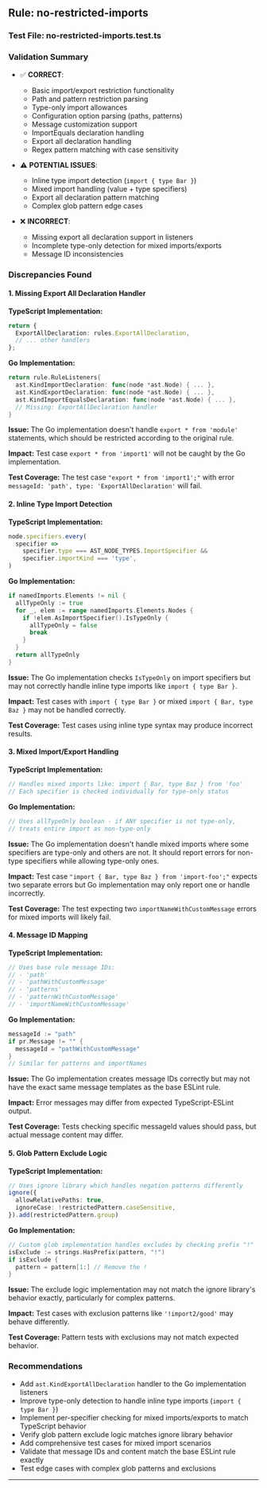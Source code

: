 ## Rule: no-restricted-imports

### Test File: no-restricted-imports.test.ts

### Validation Summary
- ✅ **CORRECT**: 
  - Basic import/export restriction functionality
  - Path and pattern restriction parsing
  - Type-only import allowances
  - Configuration option parsing (paths, patterns)
  - Message customization support
  - ImportEquals declaration handling
  - Export all declaration handling
  - Regex pattern matching with case sensitivity

- ⚠️ **POTENTIAL ISSUES**:
  - Inline type import detection (`import { type Bar }`)
  - Mixed import handling (value + type specifiers)
  - Export all declaration pattern matching
  - Complex glob pattern edge cases

- ❌ **INCORRECT**:
  - Missing export all declaration support in listeners
  - Incomplete type-only detection for mixed imports/exports
  - Message ID inconsistencies

### Discrepancies Found

#### 1. Missing Export All Declaration Handler
**TypeScript Implementation:**
```typescript
return {
  ExportAllDeclaration: rules.ExportAllDeclaration,
  // ... other handlers
};
```

**Go Implementation:**
```go
return rule.RuleListeners{
  ast.KindImportDeclaration: func(node *ast.Node) { ... },
  ast.KindExportDeclaration: func(node *ast.Node) { ... },
  ast.KindImportEqualsDeclaration: func(node *ast.Node) { ... },
  // Missing: ExportAllDeclaration handler
}
```

**Issue:** The Go implementation doesn't handle `export * from 'module'` statements, which should be restricted according to the original rule.

**Impact:** Test case `export * from 'import1'` will not be caught by the Go implementation.

**Test Coverage:** The test case `"export * from 'import1';"` with error `messageId: 'path', type: 'ExportAllDeclaration'` will fail.

#### 2. Inline Type Import Detection
**TypeScript Implementation:**
```typescript
node.specifiers.every(
  specifier =>
    specifier.type === AST_NODE_TYPES.ImportSpecifier &&
    specifier.importKind === 'type',
)
```

**Go Implementation:**
```go
if namedImports.Elements != nil {
  allTypeOnly := true
  for _, elem := range namedImports.Elements.Nodes {
    if !elem.AsImportSpecifier().IsTypeOnly {
      allTypeOnly = false
      break
    }
  }
  return allTypeOnly
}
```

**Issue:** The Go implementation checks `IsTypeOnly` on import specifiers but may not correctly handle inline type imports like `import { type Bar }`.

**Impact:** Test cases with `import { type Bar }` or mixed `import { Bar, type Baz }` may not be handled correctly.

**Test Coverage:** Test cases using inline type syntax may produce incorrect results.

#### 3. Mixed Import/Export Handling
**TypeScript Implementation:**
```typescript
// Handles mixed imports like: import { Bar, type Baz } from 'foo'
// Each specifier is checked individually for type-only status
```

**Go Implementation:**
```go
// Uses allTypeOnly boolean - if ANY specifier is not type-only, 
// treats entire import as non-type-only
```

**Issue:** The Go implementation doesn't handle mixed imports where some specifiers are type-only and others are not. It should report errors for non-type specifiers while allowing type-only ones.

**Impact:** Test case `"import { Bar, type Baz } from 'import-foo';"` expects two separate errors but Go implementation may only report one or handle incorrectly.

**Test Coverage:** The test expecting two `importNameWithCustomMessage` errors for mixed imports will likely fail.

#### 4. Message ID Mapping
**TypeScript Implementation:**
```typescript
// Uses base rule message IDs:
// - 'path'
// - 'pathWithCustomMessage' 
// - 'patterns'
// - 'patternWithCustomMessage'
// - 'importNameWithCustomMessage'
```

**Go Implementation:**
```go
messageId := "path"
if pr.Message != "" {
  messageId = "pathWithCustomMessage"
}
// Similar for patterns and importNames
```

**Issue:** The Go implementation creates message IDs correctly but may not have the exact same message templates as the base ESLint rule.

**Impact:** Error messages may differ from expected TypeScript-ESLint output.

**Test Coverage:** Tests checking specific messageId values should pass, but actual message content may differ.

#### 5. Glob Pattern Exclude Logic
**TypeScript Implementation:**
```typescript
// Uses ignore library which handles negation patterns differently
ignore({
  allowRelativePaths: true,
  ignoreCase: !restrictedPattern.caseSensitive,
}).add(restrictedPattern.group)
```

**Go Implementation:**
```go
// Custom glob implementation handles excludes by checking prefix "!"
isExclude := strings.HasPrefix(pattern, "!")
if isExclude {
  pattern = pattern[1:] // Remove the !
}
```

**Issue:** The exclude logic implementation may not match the ignore library's behavior exactly, particularly for complex patterns.

**Impact:** Test cases with exclusion patterns like `'!import2/good'` may behave differently.

**Test Coverage:** Pattern tests with exclusions may not match expected behavior.

### Recommendations
- Add `ast.KindExportAllDeclaration` handler to the Go implementation listeners
- Improve type-only detection to handle inline type imports (`import { type Bar }`)
- Implement per-specifier checking for mixed imports/exports to match TypeScript behavior
- Verify glob pattern exclude logic matches ignore library behavior
- Add comprehensive test cases for mixed import scenarios
- Validate that message IDs and content match the base ESLint rule exactly
- Test edge cases with complex glob patterns and exclusions

---